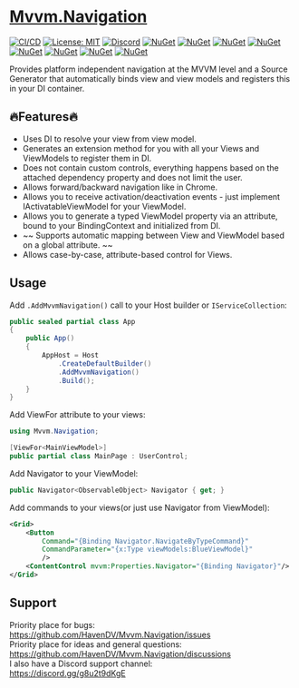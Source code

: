 # [Mvvm.Navigation](https://github.com/HavenDV/Mvvm.Navigation/) 

[![CI/CD](https://github.com/HavenDV/Mvvm.Navigation/actions/workflows/dotnet.yml/badge.svg?branch=main)](https://github.com/HavenDV/Mvvm.Navigation/actions/workflows/dotnet.yml)
[![License: MIT](https://img.shields.io/github/license/HavenDV/Mvvm.Navigation)](https://github.com/HavenDV/Mvvm.Navigation/blob/main/LICENSE.txt)
[![Discord](https://img.shields.io/discord/988253265550532680?label=Discord&logo=discord&logoColor=white&color=d82679)](https://discord.gg/g8u2t9dKgE)
[![NuGet](https://img.shields.io/nuget/dt/Mvvm.Navigation.Core.svg?style=flat-square&label=Mvvm.Navigation.Core)](https://www.nuget.org/packages/Mvvm.Navigation.Core/)
[![NuGet](https://img.shields.io/nuget/dt/Mvvm.Navigation.Wpf.svg?style=flat-square&label=Mvvm.Navigation.Wpf)](https://www.nuget.org/packages/Mvvm.Navigation.Wpf/)
[![NuGet](https://img.shields.io/nuget/dt/Mvvm.Navigation.Uno.svg?style=flat-square&label=Mvvm.Navigation.Uno)](https://www.nuget.org/packages/Mvvm.Navigation.Uno/)
[![NuGet](https://img.shields.io/nuget/dt/Mvvm.Navigation.Uno.WinUI.svg?style=flat-square&label=Mvvm.Navigation.Uno.WinUI)](https://www.nuget.org/packages/Mvvm.Navigation.Uno/)
[![NuGet](https://img.shields.io/nuget/dt/Mvvm.Navigation.Uwp.svg?style=flat-square&label=Mvvm.Navigation.Uwp)](https://www.nuget.org/packages/Mvvm.Navigation.Uwp/)
[![NuGet](https://img.shields.io/nuget/dt/Mvvm.Navigation.WinUI.svg?style=flat-square&label=Mvvm.Navigation.WinUI)](https://www.nuget.org/packages/Mvvm.Navigation.WinUI/)
[![NuGet](https://img.shields.io/nuget/dt/Mvvm.Navigation.Avalonia.svg?style=flat-square&label=Mvvm.Navigation.Avalonia)](https://www.nuget.org/packages/Mvvm.Navigation.Avalonia/)
[![NuGet](https://img.shields.io/nuget/dt/Mvvm.Navigation.Maui.svg?style=flat-square&label=Mvvm.Navigation.Maui)](https://www.nuget.org/packages/Mvvm.Navigation.Maui/)

Provides platform independent navigation at the MVVM level and 
a Source Generator that automatically binds view and view models and 
registers this in your DI container.  
  
## 🔥Features🔥
- Uses DI to resolve your view from view model.
- Generates an extension method for you with all your Views and ViewModels to register them in DI.
- Does not contain custom controls, everything happens based on the attached dependency property and does not limit the user.
- Allows forward/backward navigation like in Chrome.
- Allows you to receive activation/deactivation events - just implement IActivatableViewModel for your ViewModel.
- Allows you to generate a typed ViewModel property via an attribute, bound to your BindingContext and initialized from DI.
- ~~ Supports automatic mapping between View and ViewModel based on a global attribute. ~~
- Allows case-by-case, attribute-based control for Views.

## Usage
Add `.AddMvvmNavigation()` call to your Host builder or `IServiceCollection`:
```cs
public sealed partial class App
{
    public App()
    {
        AppHost = Host
            .CreateDefaultBuilder()
            .AddMvvmNavigation()
            .Build();
    }
}
```
Add ViewFor attribute to your views:
```cs
using Mvvm.Navigation;

[ViewFor<MainViewModel>]
public partial class MainPage : UserControl;
```
Add Navigator to your ViewModel:
```csharp
public Navigator<ObservableObject> Navigator { get; }
```
Add commands to your views(or just use Navigator from ViewModel):
```xml
<Grid>
    <Button
        Command="{Binding Navigator.NavigateByTypeCommand}"
        CommandParameter="{x:Type viewModels:BlueViewModel}"
        />
    <ContentControl mvvm:Properties.Navigator="{Binding Navigator}"/>
</Grid>
```

## Support
Priority place for bugs: https://github.com/HavenDV/Mvvm.Navigation/issues  
Priority place for ideas and general questions: https://github.com/HavenDV/Mvvm.Navigation/discussions  
I also have a Discord support channel:  
https://discord.gg/g8u2t9dKgE
